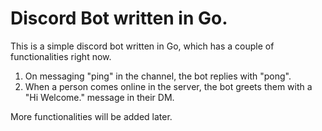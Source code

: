# Discord Bot written in Go.

This is a simple discord bot written in Go, which has a couple of functionalities right now.

1. On messaging "ping" in the channel, the bot replies with "pong".
2. When a person comes online in the server, the bot greets them with a "Hi Welcome." message in their DM.

More functionalities will be added later.
